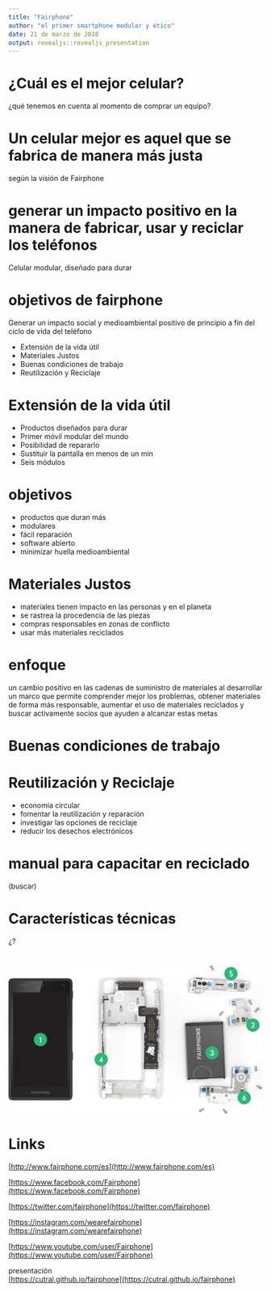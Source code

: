 ```yaml
---
title: "Fairphone"
author: "el primer smartphone modular y ético"
date: 21 de marzo de 2018
output: revealjs::revealjs_presentation
---
```


# ¿Cuál es el mejor celular?

¿qué tenemos en cuenta al momento de comprar un equipo?

# Un celular mejor es aquel que se fabrica de manera más justa

según la visión de Fairphone

# generar un impacto positivo en la manera de fabricar, usar y reciclar los teléfonos

Celular modular, diseñado para durar

# objetivos de fairphone

Generar un impacto social y medioambiental positivo de principio a fin del ciclo de vida del teléfono

- Extensión de la vida útil
- Materiales Justos
- Buenas condiciones de trabajo
- Reutilización y Reciclaje

# Extensión de la vida útil

- Productos diseñados para durar
- Primer móvil modular del mundo
- Posibilidad de repararlo
- Sustituir la pantalla en menos de un min
- Seis módulos

# objetivos

- productos que duran más
- modulares
- fácil reparación
- software abierto
- minimizar huella medioambiental


# Materiales Justos

- materiales tienen impacto en las personas y en el planeta
- se rastrea la procedencia de las piezas
- compras responsables en zonas de conflicto
- usar más materiales reciclados

# enfoque

un cambio positivo en las cadenas de suministro de materiales al desarrollar un marco que permite comprender mejor los problemas, obtener materiales de forma más responsable, aumentar el uso de materiales reciclados y buscar activamente socios que ayuden a alcanzar estas metas

# Buenas condiciones de trabajo

# Reutilización y Reciclaje

- economía circular
- fomentar la reutilización y reparación
- investigar las opciones de reciclaje
- reducir los desechos electrónicos

# manual para capacitar en reciclado

(buscar)

# Características técnicas

¿?

#

![](img/sparepartsheader.png)

#

# Links

[http://www.fairphone.com/es](http://www.fairphone.com/es)

[https://www.facebook.com/Fairphone](https://www.facebook.com/Fairphone)

[https://twitter.com/fairphone](https://twitter.com/fairphone)

[https://instagram.com/wearefairphone](https://instagram.com/wearefairphone)

[https://www.youtube.com/user/Fairphone](https://www.youtube.com/user/Fairphone)

presentación  
[https://cutral.github.io/fairphone](https://cutral.github.io/fairphone)
